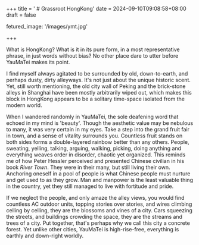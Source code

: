 +++
title = ' # Grassroot HongKong'
date = 2024-09-10T09:08:58+08:00
draft = false

fetured_image: '/images/ymt.jpg'

+++



What is HongKong? What is it in its pure form, in a most representative phrase, in just words without bias? No other place dare to utter before YauMaTei makes its point.

I find myself always agitated to be surrounded by old, down-to-earth, and perhaps dusty, dirty alleyways. It's not just about the unique historic scent. Yet, still worth mentioning, the old city wall of Peking and the brick-stone alleys in Shanghai have been mostly arbitrarily wiped out, which makes this block in HongKong appears to be a solitary time-space isolated from the modern world.

When I wandered randomly in YauMaTei, the sole deafening word that echoed in my mind is 'beauty'. Though the aesthetic value may be nebulous to many,  it was very certain in my eyes. Take a step into the grand fruit fair in town, and a sense of vitality surrounds you. Countless fruit stands on both sides forms a double-layered rainbow better than any others. People, sweating, yelling, talking, arguing, walking, picking, doing anything and everything weaves order in disorder, chaotic yet organized. This reminds me of how Peter Hessler perceived and presented Chinese civilian in his book *River Town*. They were in their many, but still living their own. Anchoring oneself in a pool of people is what Chinese people must nurture and get used to as they grow. Man and manpower is the least valuable thing in the country, yet they still managed to live with fortitude and pride.

If we neglect the people, and only amaze the alley views, you would find countless AC outdoor units, topping stories over stories, and wires climbing celling by celling, they are the blossoms and vines of a city. Cars squeezing the streets, and buildings crowding the space, they are the streams and trees of a city. Put together, that's perhaps why we call this city a concrete forest. Yet unlike other cities, YauMaTei is high-rise-free, everything is earthly and down-right worldly.

